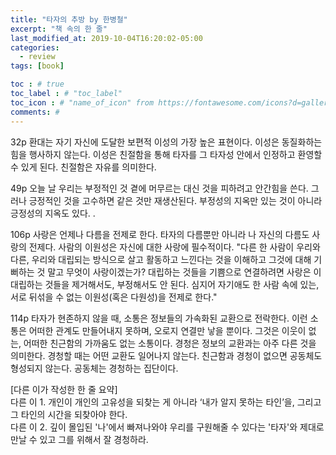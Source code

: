 ```yaml
---
title: "타자의 추방 by 한병철"
excerpt: "책 속의 한 줄"
last_modified_at: 2019-10-04T16:20:02-05:00
categories:
  - review
tags: [book]

toc : # true
toc_label : # "toc_label"
toc_icon : # "name_of_icon" from https://fontawesome.com/icons?d=gallery&s=solid&m=free
comments: #
---
```


32p 환대는 자기 자신에 도달한 보편적 이성의 가장 높은 표현이다. 이성은 동질화하는 힘을 행사하지 않는다. 이성은 친절함을 통해 타자를 그 타자성 안에서 인정하고 환영할 수 있게 된다. 친절함은 자유를 의미한다.

49p 오늘 날 우리는 부정적인 것 곁에 머무르는 대신 것을 피하려고 안간힘을 쓴다. 그러나 긍정적인 것을 고수하면 같은 것만 재생산된다. 부정성의 지옥만 있는 것이 아니라 긍정성의 지옥도 있다. .

106p 사랑은 언제나 다름을 전제로 한다. 타자의 다름뿐만 아니라 나 자신의 다름도 사랑의 전제다. 사람의 이원성은 자신에 대한 사랑에 필수적이다. "다른 한 사람이 우리와 다른, 우리와 대립되는 방식으로 살고 활동하고 느낀다는 것을 이해하고 그것에 대해 기뻐하는 것 말고 무엇이 사랑이겠는가? 대립하는 것들을 기쁨으로 연결하려면 사랑은 이 대립하는 것들을 제거해서도, 부정해서도 안 된다. 심지어 자기애도 한 사람 속에 있는, 서로 뒤섞을 수 없는 이원성(혹은 다원성)을 전제로 한다."

114p 타자가 현존하지 않을 때, 소통은 정보들의 가속화된 교환으로 전락한다. 이런 소통은 어떠한 관계도 만들어내지 못하며, 오로지 연결만 낳을 뿐이다. 그것은 이웃이 없는, 어떠한 친근함의 가까움도 없는 소통이다. 경청은 정보의 교환과는 아주 다른 것을 의미한다. 경청할 때는 어떤 교환도 일어나지 않는다. 친근함과 경청이 없으면 공동체도 형성되지 않는다. 공동체는 경청하는 집단이다.

[다른 이가 작성한 한 줄 요약]  
다른 이 1. 개인이 개인의 고유성을 되찾는 게 아니라 ‘내가 알지 못하는 타인’을, 그리고 그 타인의 시간을 되찾아야 한다.  
다른 이 2. 깊이 몰입된 '나'에서 빠져나와야 우리를 구원해줄 수 있다는 '타자'와 제대로 만날 수 있고 그를 위해서 잘 경청하라.  
